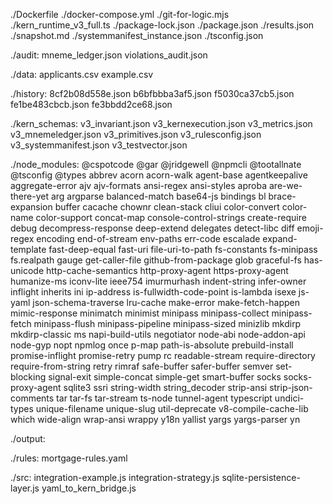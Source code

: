 ./Dockerfile
./docker-compose.yml
./git-for-logic.mjs
./kern_runtime_v3_full.ts
./package-lock.json
./package.json
./results.json
./snapshot.md
./systemmanifest_instance.json
./tsconfig.json

./audit:
mneme_ledger.json
violations_audit.json

./data:
applicants.csv
example.csv

./history:
8cf2b08d558e.json
b6bfbbba3af5.json
f5030ca37cb5.json
fe1be483cbcb.json
fe3bbdd2ce68.json

./kern_schemas:
v3_invariant.json
v3_kernexecution.json
v3_metrics.json
v3_mnemeledger.json
v3_primitives.json
v3_rulesconfig.json
v3_systemmanifest.json
v3_testvector.json

./node_modules:
@cspotcode
@gar
@jridgewell
@npmcli
@tootallnate
@tsconfig
@types
abbrev
acorn
acorn-walk
agent-base
agentkeepalive
aggregate-error
ajv
ajv-formats
ansi-regex
ansi-styles
aproba
are-we-there-yet
arg
argparse
balanced-match
base64-js
bindings
bl
brace-expansion
buffer
cacache
chownr
clean-stack
cliui
color-convert
color-name
color-support
concat-map
console-control-strings
create-require
debug
decompress-response
deep-extend
delegates
detect-libc
diff
emoji-regex
encoding
end-of-stream
env-paths
err-code
escalade
expand-template
fast-deep-equal
fast-uri
file-uri-to-path
fs-constants
fs-minipass
fs.realpath
gauge
get-caller-file
github-from-package
glob
graceful-fs
has-unicode
http-cache-semantics
http-proxy-agent
https-proxy-agent
humanize-ms
iconv-lite
ieee754
imurmurhash
indent-string
infer-owner
inflight
inherits
ini
ip-address
is-fullwidth-code-point
is-lambda
isexe
js-yaml
json-schema-traverse
lru-cache
make-error
make-fetch-happen
mimic-response
minimatch
minimist
minipass
minipass-collect
minipass-fetch
minipass-flush
minipass-pipeline
minipass-sized
minizlib
mkdirp
mkdirp-classic
ms
napi-build-utils
negotiator
node-abi
node-addon-api
node-gyp
nopt
npmlog
once
p-map
path-is-absolute
prebuild-install
promise-inflight
promise-retry
pump
rc
readable-stream
require-directory
require-from-string
retry
rimraf
safe-buffer
safer-buffer
semver
set-blocking
signal-exit
simple-concat
simple-get
smart-buffer
socks
socks-proxy-agent
sqlite3
ssri
string-width
string_decoder
strip-ansi
strip-json-comments
tar
tar-fs
tar-stream
ts-node
tunnel-agent
typescript
undici-types
unique-filename
unique-slug
util-deprecate
v8-compile-cache-lib
which
wide-align
wrap-ansi
wrappy
y18n
yallist
yargs
yargs-parser
yn

./output:

./rules:
mortgage-rules.yaml

./src:
integration-example.js
integration-strategy.js
sqlite-persistence-layer.js
yaml_to_kern_bridge.js

